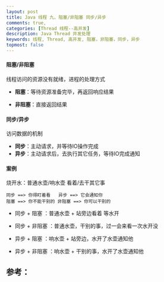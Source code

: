 ```yaml
---
layout: post
title: Java 线程 九、阻塞/非阻塞 同步/异步
comments: true,
categories: [Thread 线程--高并发]
description: Java Thread 并发处理
keywords: 线程, Thread, 高并发, 阻塞，非阻塞，同步，异步
topmost: false
---
```


#### 阻塞/非阻塞

线程访问的资源没有就绪，进程的处理方式

- **阻塞**：等待资源准备完毕，再返回响应结果

- **非阻塞**：直接返回结果



#### 同步/异步

访问数据的机制

- **同步**：主动请求，并等待IO操作完成
- **异步**：主动请求后，去执行其它任务，等待IO完成通知



#### 案例

烧开水：普通水壶/响水壶 看着/去干其它事

```
同步 ==> 你得盯着看   异步 ==> 它会通知你
阻塞 ==> 你不能干别的 非阻塞 ==> 你可以干别的
```

- 同步 + 阻塞   ：普通水壶 + 站旁边看着 等水开
- 同步 + 非阻塞 ：普通水壶，干别的事，过一会来看一次水开没 

- 异步 + 阻塞   ：响水壶 + 站旁边，水开了水壶通知他

- 异步 + 非阻塞 ：响水壶 + 干别的事，水开了水壶通知他






## 参考：

